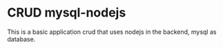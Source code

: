 # CRUD mysql-nodejs
This is a basic application crud that uses nodejs in the backend, mysql as database.
